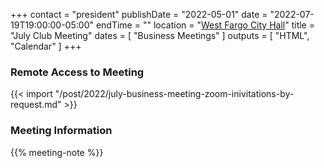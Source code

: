 +++
contact = "president"
publishDate = "2022-05-01"
date = "2022-07-19T19:00:00-05:00"
endTime = ""
location = "[West Fargo City Hall](/places/west-fargo-city-hall/)"
title = "July Club Meeting"
dates = [ "Business Meetings" ]
outputs = [ "HTML", "Calendar" ]
+++
### Remote Access to Meeting

{{< import "/post/2022/july-business-meeting-zoom-inivitations-by-request.md" >}}

### Meeting Information

{{% meeting-note %}}
